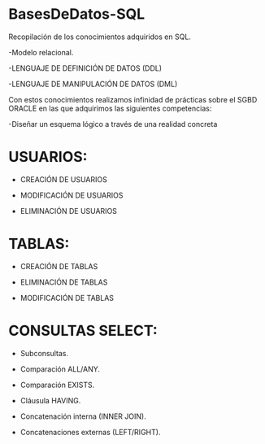 # BasesDeDatos-SQL
Recopilación de los conocimientos adquiridos en SQL.
 
-Modelo relacional. 

-LENGUAJE DE DEFINICIÓN DE DATOS (DDL) 

-LENGUAJE DE MANIPULACIÓN DE DATOS (DML) 


Con estos conocimientos realizamos infinidad de prácticas sobre el SGBD ORACLE en las que adquirimos las siguientes competencias: 

-Diseñar un esquema lógico a través de una realidad concreta

# USUARIOS:
- CREACIÓN DE USUARIOS

- MODIFICACIÓN DE USUARIOS

- ELIMINACIÓN DE USUARIOS

# TABLAS:
- CREACIÓN DE TABLAS

- ELIMINACIÓN DE TABLAS

- MODIFICACIÓN DE TABLAS

# CONSULTAS SELECT:
- Subconsultas.

- Comparación ALL/ANY.

- Comparación EXISTS.

- Cláusula HAVING.

- Concatenación interna (INNER JOIN).

- Concatenaciones externas (LEFT/RIGHT).
